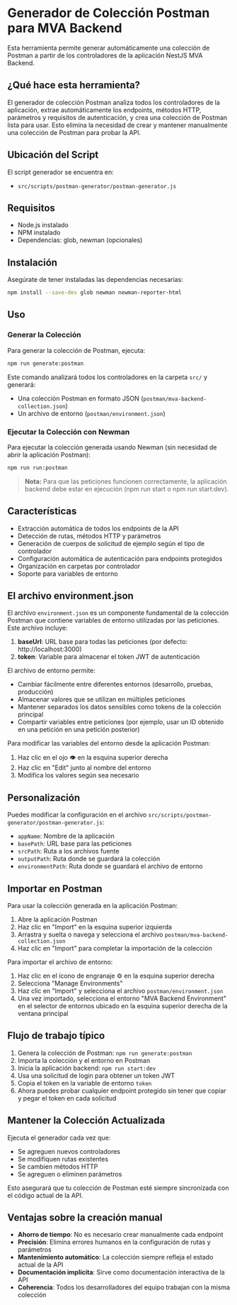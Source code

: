 # Generador de Colección Postman para MVA Backend

Esta herramienta permite generar automáticamente una colección de Postman a partir de los controladores de la aplicación NestJS MVA Backend.

## ¿Qué hace esta herramienta?

El generador de colección Postman analiza todos los controladores de la aplicación, extrae automáticamente los endpoints, métodos HTTP, parámetros y requisitos de autenticación, y crea una colección de Postman lista para usar. Esto elimina la necesidad de crear y mantener manualmente una colección de Postman para probar la API.

## Ubicación del Script

El script generador se encuentra en:

- `src/scripts/postman-generator/postman-generator.js`

## Requisitos

- Node.js instalado
- NPM instalado
- Dependencias: glob, newman (opcionales)

## Instalación

Asegúrate de tener instaladas las dependencias necesarias:

```bash
npm install --save-dev glob newman newman-reporter-html
```

## Uso

### Generar la Colección

Para generar la colección de Postman, ejecuta:

```bash
npm run generate:postman
```

Este comando analizará todos los controladores en la carpeta `src/` y generará:

- Una colección Postman en formato JSON (`postman/mva-backend-collection.json`)
- Un archivo de entorno (`postman/environment.json`)

### Ejecutar la Colección con Newman

Para ejecutar la colección generada usando Newman (sin necesidad de abrir la aplicación Postman):

```bash
npm run run:postman
```

> **Nota:** Para que las peticiones funcionen correctamente, la aplicación backend debe estar en ejecución (npm run start o npm run start:dev).

## Características

- Extracción automática de todos los endpoints de la API
- Detección de rutas, métodos HTTP y parámetros
- Generación de cuerpos de solicitud de ejemplo según el tipo de controlador
- Configuración automática de autenticación para endpoints protegidos
- Organización en carpetas por controlador
- Soporte para variables de entorno

## El archivo environment.json

El archivo `environment.json` es un componente fundamental de la colección Postman que contiene variables de entorno utilizadas por las peticiones. Este archivo incluye:

1. **baseUrl**: URL base para todas las peticiones (por defecto: http://localhost:3000)
2. **token**: Variable para almacenar el token JWT de autenticación

El archivo de entorno permite:

- Cambiar fácilmente entre diferentes entornos (desarrollo, pruebas, producción)
- Almacenar valores que se utilizan en múltiples peticiones
- Mantener separados los datos sensibles como tokens de la colección principal
- Compartir variables entre peticiones (por ejemplo, usar un ID obtenido en una petición en una petición posterior)

Para modificar las variables del entorno desde la aplicación Postman:

1. Haz clic en el ojo 👁️ en la esquina superior derecha
2. Haz clic en "Edit" junto al nombre del entorno
3. Modifica los valores según sea necesario

## Personalización

Puedes modificar la configuración en el archivo `src/scripts/postman-generator/postman-generator.js`:

- `appName`: Nombre de la aplicación
- `basePath`: URL base para las peticiones
- `srcPath`: Ruta a los archivos fuente
- `outputPath`: Ruta donde se guardará la colección
- `environmentPath`: Ruta donde se guardará el archivo de entorno

## Importar en Postman

Para usar la colección generada en la aplicación Postman:

1. Abre la aplicación Postman
2. Haz clic en "Import" en la esquina superior izquierda
3. Arrastra y suelta o navega y selecciona el archivo `postman/mva-backend-collection.json`
4. Haz clic en "Import" para completar la importación de la colección

Para importar el archivo de entorno:

1. Haz clic en el ícono de engranaje ⚙️ en la esquina superior derecha
2. Selecciona "Manage Environments"
3. Haz clic en "Import" y selecciona el archivo `postman/environment.json`
4. Una vez importado, selecciona el entorno "MVA Backend Environment" en el selector de entornos ubicado en la esquina superior derecha de la ventana principal

## Flujo de trabajo típico

1. Genera la colección de Postman: `npm run generate:postman`
2. Importa la colección y el entorno en Postman
3. Inicia la aplicación backend: `npm run start:dev`
4. Usa una solicitud de login para obtener un token JWT
5. Copia el token en la variable de entorno `token`
6. Ahora puedes probar cualquier endpoint protegido sin tener que copiar y pegar el token en cada solicitud

## Mantener la Colección Actualizada

Ejecuta el generador cada vez que:

- Se agreguen nuevos controladores
- Se modifiquen rutas existentes
- Se cambien métodos HTTP
- Se agreguen o eliminen parámetros

Esto asegurará que tu colección de Postman esté siempre sincronizada con el código actual de la API.

## Ventajas sobre la creación manual

- **Ahorro de tiempo**: No es necesario crear manualmente cada endpoint
- **Precisión**: Elimina errores humanos en la configuración de rutas y parámetros
- **Mantenimiento automático**: La colección siempre refleja el estado actual de la API
- **Documentación implícita**: Sirve como documentación interactiva de la API
- **Coherencia**: Todos los desarrolladores del equipo trabajan con la misma colección

